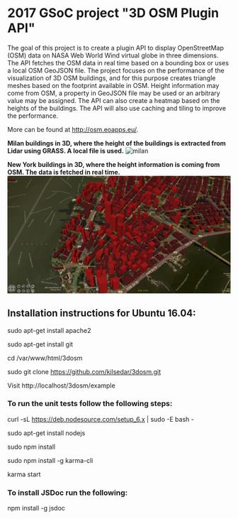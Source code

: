 # 2017 GSoC project "3D OSM Plugin API"

The goal of this project is to create a plugin API to display OpenStreetMap (OSM) data on NASA Web World Wind virtual globe in three dimensions. The API fetches the OSM data in real time based on a bounding box or uses a local OSM GeoJSON file. The project focuses on the performance of the visualization of 3D OSM buildings, and for this purpose creates triangle meshes based on the footprint available in OSM. Height information may come from OSM, a property in GeoJSON file may be used or an arbitrary value may be assigned. The API can also create a heatmap based on the heights of the buildings. The API will also use caching and tiling to improve the performance.

More can be found at <a href="http://osm.eoapps.eu/" target="_blank">http://osm.eoapps.eu/</a>.

<b>Milan buildings in 3D, where the height of the buildings is extracted from Lidar using GRASS. A local file is used.</b>
![milan](example/screenshots/milan.png)

<b>New York buildings in 3D, where the height information is coming from OSM. The data is fetched in real time.</b>
![newYork](example/screenshots/newYork_2.png)

## Installation instructions for Ubuntu 16.04:

sudo apt-get install apache2

sudo apt-get install git

cd /var/www/html/3dosm

sudo git clone https://github.com/kilsedar/3dosm.git

Visit http://localhost/3dosm/example

### To run the unit tests follow the following steps:

curl -sL https://deb.nodesource.com/setup_6.x | sudo -E bash -

sudo apt-get install nodejs

sudo npm install

sudo npm install -g karma-cli

karma start

### To install JSDoc run the following:

npm install -g jsdoc

